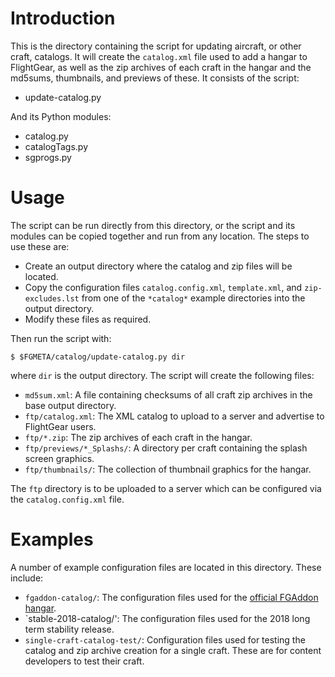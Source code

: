 Introduction
============

This is the directory containing the script for updating aircraft, or other
craft, catalogs.  It will create the `catalog.xml` file used to add a hangar to
FlightGear, as well as the zip archives of each craft in the hangar and the
md5sums, thumbnails, and previews of these.  It consists of the script:

* update-catalog.py

And its Python modules:

* catalog.py
* catalogTags.py
* sgprogs.py


Usage
=====

The script can be run directly from this directory, or the script and its
modules can be copied together and run from any location.  The steps to use
these are:

* Create an output directory where the catalog and zip files will be located.
* Copy the configuration files `catalog.config.xml`, `template.xml`, and
  `zip-excludes.lst` from one of the `*catalog*` example directories into the
  output directory.
* Modify these files as required.

Then run the script with:

`$ $FGMETA/catalog/update-catalog.py dir`

where `dir` is the output directory.  The script will create the following
files:

* `md5sum.xml`:  A file containing checksums of all craft zip archives in the
  base output directory.
* `ftp/catalog.xml`:  The XML catalog to upload to a server and advertise to
  FlightGear users.
* `ftp/*.zip`:  The zip archives of each craft in the hangar.
* `ftp/previews/*_Splashs/`:  A directory per craft containing the splash screen
  graphics.
* `ftp/thumbnails/`:  The collection of thumbnail graphics for the hangar.

The `ftp` directory is to be uploaded to a server which can be configured via
the `catalog.config.xml` file.


Examples
========

A number of example configuration files are located in this directory.  These
include:

* `fgaddon-catalog/`:  The configuration files used for the [official FGAddon
  hangar](http://wiki.flightgear.org/FGAddon).
* `stable-2018-catalog/':  The configuration files used for the 2018 long term
  stability release.
* `single-craft-catalog-test/`:  Configuration files used for testing the
  catalog and zip archive creation for a single craft.  These are for content
  developers to test their craft.

